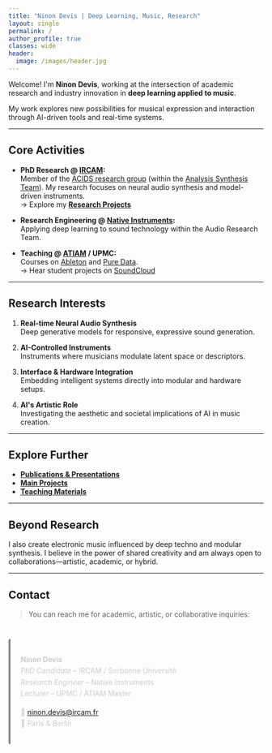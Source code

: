 ```yaml
---
title: "Ninon Devis | Deep Learning, Music, Research"
layout: single
permalink: /
author_profile: true
classes: wide
header:
  image: /images/header.jpg
---
```


<style>
blockquote.contact {
  font-style: normal;
  background: rgba(255, 255, 255, 0.04);
  border-left: 4px solid #888;
  padding: 1rem 1.25rem;
  margin: 2.5rem 0;
  color: #ccc;
  border-radius: 4px;
  line-height: 1.6;
}

.author__avatar {
  border-radius: 50%;
  box-shadow: 0 4px 16px rgba(0,0,0,0.5);
  max-width: 140px;
  margin: 1rem auto;
  display: block;
}

.author__name,
.author__bio {
  color: #ccc !important;
}

.sidebar__right {
  background: rgba(0, 0, 0, 0.25);
  padding: 1rem;
  border-radius: 8px;
}
</style>

Welcome! I'm **Ninon Devis**, working at the intersection of academic research and industry innovation in **deep learning applied to music**.

My work explores new possibilities for musical expression and interaction through AI-driven tools and real-time systems.

---

## Core Activities

- **PhD Research @ [IRCAM](http://www.ircam.fr):**  
  Member of the [ACIDS research group](http://acids.ircam.fr) (within the [Analysis Synthesis Team](http://anasynth.ircam.fr/home/english)). My research focuses on neural audio synthesis and model-driven instruments.  
  → Explore my [**Research Projects**](/research/)

- **Research Engineering @ [Native Instruments](https://www.native-instruments.com/en/):**  
  Applying deep learning to sound technology within the Audio Research Team.

- **Teaching @ [ATIAM](http://atiam.ircam.fr) / UPMC:**  
  Courses on [Ableton](/teaching/ableton/) and [Pure Data](/teaching/puredata/).  
  → Hear student projects on [SoundCloud](https://soundcloud.com/atiam-ircam/sets)

---

## Research Interests

1. **Real-time Neural Audio Synthesis**  
   Deep generative models for responsive, expressive sound generation.

2. **AI-Controlled Instruments**  
   Instruments where musicians modulate latent space or descriptors.

3. **Interface & Hardware Integration**  
   Embedding intelligent systems directly into modular and hardware setups.

4. **AI's Artistic Role**  
   Investigating the aesthetic and societal implications of AI in music creation.

---

## Explore Further

- [**Publications & Presentations**](/publications/)
- [**Main Projects**](/projects/)
- [**Teaching Materials**](/teaching/)

---

## Beyond Research

I also create electronic music influenced by deep techno and modular synthesis. I believe in the power of shared creativity and am always open to collaborations—artistic, academic, or hybrid.

---

## Contact

> You can reach me for academic, artistic, or collaborative inquiries:

<blockquote class="contact">

**Ninon Devis**  
*PhD Candidate* – IRCAM / Sorbonne Université  
*Research Engineer* – Native Instruments  
*Lecturer* – UPMC / ATIAM Master  

📧 ninon.devis@ircam.fr  
📍 Paris & Berlin  
</blockquote>

